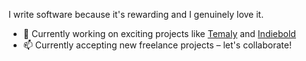 I write software because it's rewarding and I genuinely love it.

- 🔭 Currently working on exciting projects like [Temaly](https://temaly.com) and [Indiebold](https://indiebold.com)
- 📫 Currently accepting new freelance projects – let's collaborate!

<!--
**anthonylan/anthonylan** is a ✨ _special_ ✨ repository because its `README.md` (this file) appears on your GitHub profile.

Here are some ideas to get you started:

- 🔭 I’m currently working on ...
- 🌱 I’m currently learning ...
- 👯 I’m looking to collaborate on ...
- 🤔 I’m looking for help with ...
- 💬 Ask me about ...
- 📫 How to reach me: ...
- 😄 Pronouns: ...
- ⚡ Fun fact: ...
-->
